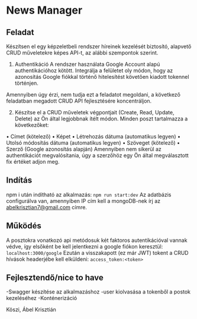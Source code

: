 # News Manager

## Feladat

Készítsen el egy képzeletbeli rendszer híreinek kezelését biztosító, alapvető CRUD műveletekre
képes API-t, az alábbi szempontok szerint.

1. Authentikáció
   A rendszer használata Google Account alapú authentikációhoz kötött. Integrálja a felületet oly
   módon, hogy az azonosítás Google fiókkal történő hitelesítést követően kiadott tokennel
   történjen.

Amennyiben úgy érzi, nem tudja ezt a feladatot megoldani, a következő feladatban megadott
CRUD API fejlesztésére koncentráljon.

2. Készítse el a CRUD műveletek végpontjait (Create, Read, Update, Delete) az Ön által
   legjobbnak ítélt módon. Minden poszt tartalmazza a következőket:

• Címet (kötelező)
• Képet
• Létrehozás dátuma (automatikus legyen)
• Utolsó módosítás dátuma (automatikus legyen)
• Szöveget (kötelező)
• Szerző (Google azonosítás alapján)
Amennyiben nem sikerül az authentikációt megvalósítania, úgy a szerzőhöz egy Ön által
megválasztott fix értéket adjon meg.

## Indítás

npm i után indítható az alkalmazás: `npm run start:dev`
Az adatbázis configurálva van, amennyiben IP cím kell a mongoDB-nek írj az abelkrisztian7@gmail.com címre.

## Működés

A posztokra vonatkozó api metódosuk két faktoros autentikációval vannak védve, így elsőként be kell jelentkezni a google fiókon keresztül: `localhost:3000/google`
Ezután a visszakapott (ez már JWT) tokent a CRUD hívások headerjébe kell elküldeni: `access_token:<token>`

## Fejlesztendő/nice to have

-Swagger készítése az alkalmazáshoz
-user kiolvasása a tokenből a postok kezeléséhez
-Konténerizáció

Köszi,
Ábel Krisztián

